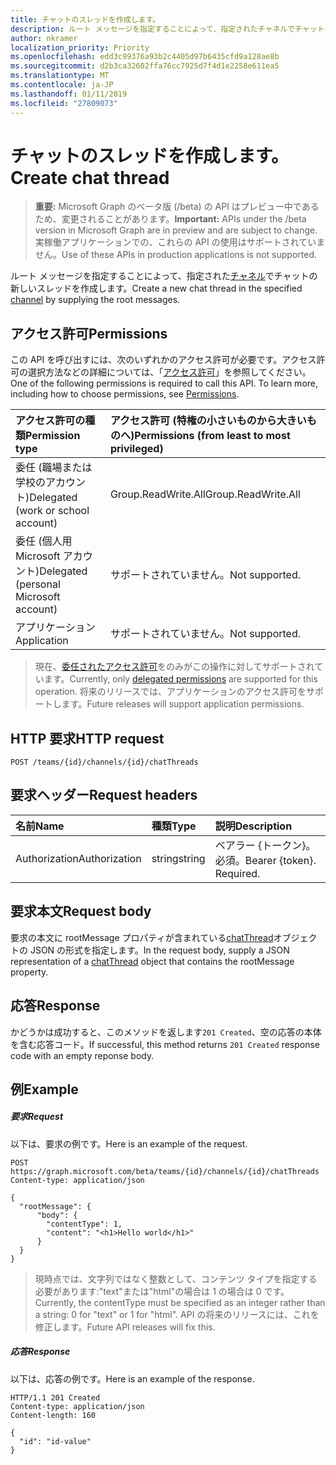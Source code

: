 ```yaml
---
title: チャットのスレッドを作成します。
description: ルート メッセージを指定することによって、指定されたチャネルでチャットの新しいスレッドを作成します。
author: nkramer
localization_priority: Priority
ms.openlocfilehash: edd3c99376a93b2c4405d97b6435cfd9a128ae8b
ms.sourcegitcommit: d2b3ca32602ffa76cc7925d7f4d1e2258e611ea5
ms.translationtype: MT
ms.contentlocale: ja-JP
ms.lasthandoff: 01/11/2019
ms.locfileid: "27809073"
---
```

# <a name="create-chat-thread"></a><span data-ttu-id="fda4b-103">チャットのスレッドを作成します。</span><span class="sxs-lookup"><span data-stu-id="fda4b-103">Create chat thread</span></span>

> <span data-ttu-id="fda4b-104">**重要:** Microsoft Graph のベータ版 (/beta) の API はプレビュー中であるため、変更されることがあります。</span><span class="sxs-lookup"><span data-stu-id="fda4b-104">**Important:** APIs under the /beta version in Microsoft Graph are in preview and are subject to change.</span></span> <span data-ttu-id="fda4b-105">実稼働アプリケーションでの、これらの API の使用はサポートされていません。</span><span class="sxs-lookup"><span data-stu-id="fda4b-105">Use of these APIs in production applications is not supported.</span></span>

<span data-ttu-id="fda4b-106">ルート メッセージを指定することによって、指定された[チャネル](../resources/channel.md)でチャットの新しいスレッドを作成します。</span><span class="sxs-lookup"><span data-stu-id="fda4b-106">Create a new chat thread in the specified [channel](../resources/channel.md) by supplying the root messages.</span></span>

## <a name="permissions"></a><span data-ttu-id="fda4b-107">アクセス許可</span><span class="sxs-lookup"><span data-stu-id="fda4b-107">Permissions</span></span>
<span data-ttu-id="fda4b-p102">この API を呼び出すには、次のいずれかのアクセス許可が必要です。アクセス許可の選択方法などの詳細については、「[アクセス許可](/graph/permissions-reference)」を参照してください。</span><span class="sxs-lookup"><span data-stu-id="fda4b-p102">One of the following permissions is required to call this API. To learn more, including how to choose permissions, see [Permissions](/graph/permissions-reference).</span></span>

|<span data-ttu-id="fda4b-110">アクセス許可の種類</span><span class="sxs-lookup"><span data-stu-id="fda4b-110">Permission type</span></span>      | <span data-ttu-id="fda4b-111">アクセス許可 (特権の小さいものから大きいものへ)</span><span class="sxs-lookup"><span data-stu-id="fda4b-111">Permissions (from least to most privileged)</span></span>              |
|:--------------------|:---------------------------------------------------------|
|<span data-ttu-id="fda4b-112">委任 (職場または学校のアカウント)</span><span class="sxs-lookup"><span data-stu-id="fda4b-112">Delegated (work or school account)</span></span> | <span data-ttu-id="fda4b-113">Group.ReadWrite.All</span><span class="sxs-lookup"><span data-stu-id="fda4b-113">Group.ReadWrite.All</span></span>    |
|<span data-ttu-id="fda4b-114">委任 (個人用 Microsoft アカウント)</span><span class="sxs-lookup"><span data-stu-id="fda4b-114">Delegated (personal Microsoft account)</span></span> | <span data-ttu-id="fda4b-115">サポートされていません。</span><span class="sxs-lookup"><span data-stu-id="fda4b-115">Not supported.</span></span>    |
|<span data-ttu-id="fda4b-116">アプリケーション</span><span class="sxs-lookup"><span data-stu-id="fda4b-116">Application</span></span> | <span data-ttu-id="fda4b-117">サポートされていません。</span><span class="sxs-lookup"><span data-stu-id="fda4b-117">Not supported.</span></span> |

> <span data-ttu-id="fda4b-118">現在、[委任されたアクセス許可](/graph/permissions-reference)をのみがこの操作に対してサポートされています。</span><span class="sxs-lookup"><span data-stu-id="fda4b-118">Currently, only [delegated permissions](/graph/permissions-reference) are supported for this operation.</span></span>  <span data-ttu-id="fda4b-119">将来のリリースでは、アプリケーションのアクセス許可をサポートします。</span><span class="sxs-lookup"><span data-stu-id="fda4b-119">Future releases will support application permissions.</span></span> 

## <a name="http-request"></a><span data-ttu-id="fda4b-120">HTTP 要求</span><span class="sxs-lookup"><span data-stu-id="fda4b-120">HTTP request</span></span>
<!-- { "blockType": "ignored" } -->
```http
POST /teams/{id}/channels/{id}/chatThreads
```
## <a name="request-headers"></a><span data-ttu-id="fda4b-121">要求ヘッダー</span><span class="sxs-lookup"><span data-stu-id="fda4b-121">Request headers</span></span>
| <span data-ttu-id="fda4b-122">名前</span><span class="sxs-lookup"><span data-stu-id="fda4b-122">Name</span></span>       | <span data-ttu-id="fda4b-123">種類</span><span class="sxs-lookup"><span data-stu-id="fda4b-123">Type</span></span> | <span data-ttu-id="fda4b-124">説明</span><span class="sxs-lookup"><span data-stu-id="fda4b-124">Description</span></span>|
|:---------------|:--------|:----------|
| <span data-ttu-id="fda4b-125">Authorization</span><span class="sxs-lookup"><span data-stu-id="fda4b-125">Authorization</span></span>  | <span data-ttu-id="fda4b-126">string</span><span class="sxs-lookup"><span data-stu-id="fda4b-126">string</span></span>  | <span data-ttu-id="fda4b-p104">ベアラー {トークン}。必須。</span><span class="sxs-lookup"><span data-stu-id="fda4b-p104">Bearer {token}. Required.</span></span> |

## <a name="request-body"></a><span data-ttu-id="fda4b-129">要求本文</span><span class="sxs-lookup"><span data-stu-id="fda4b-129">Request body</span></span>
<span data-ttu-id="fda4b-130">要求の本文に rootMessage プロパティが含まれている[chatThread](../resources/chatthread.md)オブジェクトの JSON の形式を指定します。</span><span class="sxs-lookup"><span data-stu-id="fda4b-130">In the request body, supply a JSON representation of a [chatThread](../resources/chatthread.md) object that contains the rootMessage property.</span></span>

## <a name="response"></a><span data-ttu-id="fda4b-131">応答</span><span class="sxs-lookup"><span data-stu-id="fda4b-131">Response</span></span>

<span data-ttu-id="fda4b-132">かどうかは成功すると、このメソッドを返します`201 Created`、空の応答の本体を含む応答コード。</span><span class="sxs-lookup"><span data-stu-id="fda4b-132">If successful, this method returns `201 Created` response code with an empty reponse body.</span></span>

## <a name="example"></a><span data-ttu-id="fda4b-133">例</span><span class="sxs-lookup"><span data-stu-id="fda4b-133">Example</span></span>
##### <a name="request"></a><span data-ttu-id="fda4b-134">要求</span><span class="sxs-lookup"><span data-stu-id="fda4b-134">Request</span></span>
<span data-ttu-id="fda4b-135">以下は、要求の例です。</span><span class="sxs-lookup"><span data-stu-id="fda4b-135">Here is an example of the request.</span></span>
<!-- {
  "blockType": "request",
  "name": "create_chatthread_from_channel"
}-->
```http
POST https://graph.microsoft.com/beta/teams/{id}/channels/{id}/chatThreads
Content-type: application/json

{
  "rootMessage": {
      "body": {
        "contentType": 1,
        "content": "<h1>Hello world</h1>"
      }
  }
}
```

> <span data-ttu-id="fda4b-136">現時点では、文字列ではなく整数として、コンテンツ タイプを指定する必要があります:"text"または"html"の場合は 1 の場合は 0 です。</span><span class="sxs-lookup"><span data-stu-id="fda4b-136">Currently, the contentType must be specified as an integer rather than a string: 0 for "text" or 1 for "html".</span></span>  <span data-ttu-id="fda4b-137">API の将来のリリースには、これを修正します。</span><span class="sxs-lookup"><span data-stu-id="fda4b-137">Future API releases will fix this.</span></span>

##### <a name="response"></a><span data-ttu-id="fda4b-138">応答</span><span class="sxs-lookup"><span data-stu-id="fda4b-138">Response</span></span>

<span data-ttu-id="fda4b-139">以下は、応答の例です。</span><span class="sxs-lookup"><span data-stu-id="fda4b-139">Here is an example of the response.</span></span>
<!-- {
  "blockType": "response",
  "truncated": true,
  "@odata.type": "microsoft.graph.chatThread"
} -->
```http
HTTP/1.1 201 Created
Content-type: application/json
Content-length: 160

{
  "id": "id-value"
}
```

<!-- uuid: 8fcb5dbc-d5aa-4681-8e31-b001d5168d79
2015-10-25 14:57:30 UTC -->
<!-- {
  "type": "#page.annotation",
  "description": "Create thread",
  "keywords": "",
  "section": "documentation",
  "tocPath": ""
}-->
